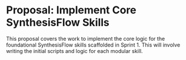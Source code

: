 # Proposal: Implement Core SynthesisFlow Skills

This proposal covers the work to implement the core logic for the foundational SynthesisFlow skills scaffolded in Sprint 1. This will involve writing the initial scripts and logic for each modular skill.
